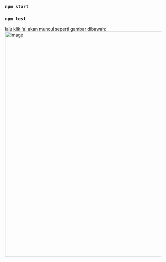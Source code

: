 ### `npm start`


### `npm test`
lalu klik 'a'
akan muncul seperti gambar dibawah:
<img width="729" alt="image" src="https://github.com/fundayluck/Keda-Tech-Test/assets/48554914/a7db9215-ab94-4da7-82c0-7f94fbc3ea4a">






